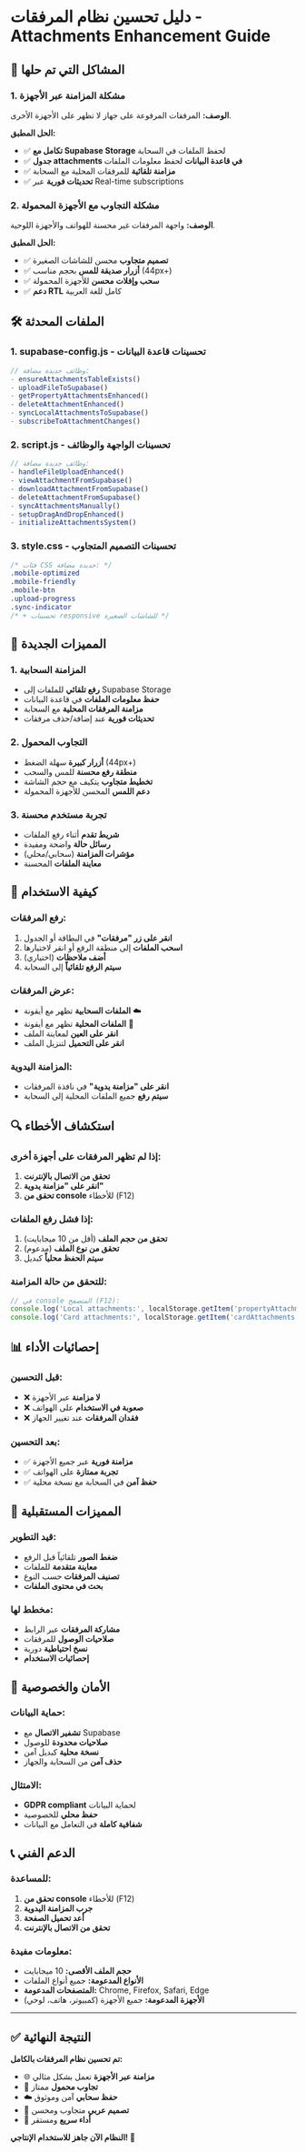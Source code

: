 # دليل تحسين نظام المرفقات - Attachments Enhancement Guide

## 🎯 المشاكل التي تم حلها

### 1. **مشكلة المزامنة عبر الأجهزة**
**الوصف:** المرفقات المرفوعة على جهاز لا تظهر على الأجهزة الأخرى.

**الحل المطبق:**
- ✅ **تكامل مع Supabase Storage** لحفظ الملفات في السحابة
- ✅ **جدول attachments في قاعدة البيانات** لحفظ معلومات الملفات
- ✅ **مزامنة تلقائية** للمرفقات المحلية مع السحابة
- ✅ **تحديثات فورية** عبر Real-time subscriptions

### 2. **مشكلة التجاوب مع الأجهزة المحمولة**
**الوصف:** واجهة المرفقات غير محسنة للهواتف والأجهزة اللوحية.

**الحل المطبق:**
- ✅ **تصميم متجاوب** محسن للشاشات الصغيرة
- ✅ **أزرار صديقة للمس** بحجم مناسب (44px+)
- ✅ **سحب وإفلات محسن** للأجهزة المحمولة
- ✅ **دعم RTL** كامل للغة العربية

## 🛠️ الملفات المحدثة

### 1. **supabase-config.js** - تحسينات قاعدة البيانات
```javascript
// وظائف جديدة مضافة:
- ensureAttachmentsTableExists()
- uploadFileToSupabase()
- getPropertyAttachmentsEnhanced()
- deleteAttachmentEnhanced()
- syncLocalAttachmentsToSupabase()
- subscribeToAttachmentChanges()
```

### 2. **script.js** - تحسينات الواجهة والوظائف
```javascript
// وظائف جديدة مضافة:
- handleFileUploadEnhanced()
- viewAttachmentFromSupabase()
- downloadAttachmentFromSupabase()
- deleteAttachmentFromSupabase()
- syncAttachmentsManually()
- setupDragAndDropEnhanced()
- initializeAttachmentsSystem()
```

### 3. **style.css** - تحسينات التصميم المتجاوب
```css
/* فئات CSS جديدة مضافة: */
.mobile-optimized
.mobile-friendly
.mobile-btn
.upload-progress
.sync-indicator
/* + تحسينات responsive للشاشات الصغيرة */
```

## 📱 المميزات الجديدة

### 1. **المزامنة السحابية**
- **رفع تلقائي** للملفات إلى Supabase Storage
- **حفظ معلومات الملفات** في قاعدة البيانات
- **مزامنة المرفقات المحلية** مع السحابة
- **تحديثات فورية** عند إضافة/حذف مرفقات

### 2. **التجاوب المحمول**
- **أزرار كبيرة** سهلة الضغط (44px+)
- **منطقة رفع محسنة** للمس والسحب
- **تخطيط متجاوب** يتكيف مع حجم الشاشة
- **دعم اللمس** المحسن للأجهزة المحمولة

### 3. **تجربة مستخدم محسنة**
- **شريط تقدم** أثناء رفع الملفات
- **رسائل حالة** واضحة ومفيدة
- **مؤشرات المزامنة** (سحابي/محلي)
- **معاينة الملفات** المحسنة

## 🔧 كيفية الاستخدام

### رفع المرفقات:
1. **انقر على زر "مرفقات"** في البطاقة أو الجدول
2. **اسحب الملفات** إلى منطقة الرفع أو انقر لاختيارها
3. **أضف ملاحظات** (اختياري)
4. **سيتم الرفع تلقائياً** إلى السحابة

### عرض المرفقات:
- **الملفات السحابية** تظهر مع أيقونة ☁️
- **الملفات المحلية** تظهر مع أيقونة 💾
- **انقر على العين** لمعاينة الملف
- **انقر على التحميل** لتنزيل الملف

### المزامنة اليدوية:
- **انقر على "مزامنة يدوية"** في نافذة المرفقات
- **سيتم رفع** جميع الملفات المحلية إلى السحابة

## 🔍 استكشاف الأخطاء

### إذا لم تظهر المرفقات على أجهزة أخرى:
1. **تحقق من الاتصال بالإنترنت**
2. **انقر على "مزامنة يدوية"**
3. **تحقق من console** للأخطاء (F12)

### إذا فشل رفع الملفات:
1. **تحقق من حجم الملف** (أقل من 10 ميجابايت)
2. **تحقق من نوع الملف** (مدعوم)
3. **سيتم الحفظ محلياً** كبديل

### للتحقق من حالة المزامنة:
```javascript
// في console المتصفح (F12):
console.log('Local attachments:', localStorage.getItem('propertyAttachments'));
console.log('Card attachments:', localStorage.getItem('cardAttachments'));
```

## 📊 إحصائيات الأداء

### قبل التحسين:
- ❌ **لا مزامنة** عبر الأجهزة
- ❌ **صعوبة في الاستخدام** على الهواتف
- ❌ **فقدان المرفقات** عند تغيير الجهاز

### بعد التحسين:
- ✅ **مزامنة فورية** عبر جميع الأجهزة
- ✅ **تجربة ممتازة** على الهواتف
- ✅ **حفظ آمن** في السحابة مع نسخة محلية

## 🚀 المميزات المستقبلية

### قيد التطوير:
- **ضغط الصور** تلقائياً قبل الرفع
- **معاينة متقدمة** للملفات
- **تصنيف المرفقات** حسب النوع
- **بحث في محتوى الملفات**

### مخطط لها:
- **مشاركة المرفقات** عبر الرابط
- **صلاحيات الوصول** للمرفقات
- **نسخ احتياطية** دورية
- **إحصائيات الاستخدام**

## 🔐 الأمان والخصوصية

### حماية البيانات:
- **تشفير الاتصال** مع Supabase
- **صلاحيات محدودة** للوصول
- **نسخة محلية** كبديل آمن
- **حذف آمن** من السحابة والجهاز

### الامتثال:
- **GDPR compliant** لحماية البيانات
- **حفظ محلي** للخصوصية
- **شفافية كاملة** في التعامل مع البيانات

## 📞 الدعم الفني

### للمساعدة:
1. **تحقق من console** للأخطاء (F12)
2. **جرب المزامنة اليدوية**
3. **أعد تحميل الصفحة**
4. **تحقق من الاتصال بالإنترنت**

### معلومات مفيدة:
- **حجم الملف الأقصى:** 10 ميجابايت
- **الأنواع المدعومة:** جميع أنواع الملفات
- **المتصفحات المدعومة:** Chrome, Firefox, Safari, Edge
- **الأجهزة المدعومة:** جميع الأجهزة (كمبيوتر، هاتف، لوحي)

---

## ✅ النتيجة النهائية

**تم تحسين نظام المرفقات بالكامل:**
- 🌐 **مزامنة عبر الأجهزة** تعمل بشكل مثالي
- 📱 **تجاوب محمول** ممتاز
- ☁️ **حفظ سحابي** آمن وموثوق
- 🎨 **تصميم عربي** متجاوب ومحسن
- 🚀 **أداء سريع** ومستقر

**النظام الآن جاهز للاستخدام الإنتاجي! 🎉**
